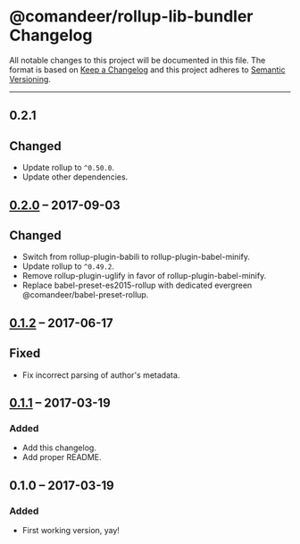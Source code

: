 # @comandeer/rollup-lib-bundler Changelog

All notable changes to this project will be documented in this file.
The format is based on [Keep a Changelog](http://keepachangelog.com/)
and this project adheres to [Semantic Versioning](http://semver.org/).

---

## 0.2.1
## Changed
* Update rollup to `^0.50.0`.
* Update other dependencies.

## [0.2.0] – 2017-09-03
## Changed
* Switch from rollup-plugin-babili to rollup-plugin-babel-minify.
* Update rollup to `^0.49.2`.
* Remove rollup-plugin-uglify in favor of rollup-plugin-babel-minify.
* Replace babel-preset-es2015-rollup with dedicated evergreen @comandeer/babel-preset-rollup.

## [0.1.2] – 2017-06-17
## Fixed
* Fix incorrect parsing of author's metadata.

## [0.1.1] – 2017-03-19
### Added
* Add this changelog.
* Add proper README.

## 0.1.0 – 2017-03-19
### Added
* First working version, yay!

[0.2.0]: https://github.com/Comandeer/rollup-lib-bundler/compare/v0.1.1...v0.2.0
[0.1.2]: https://github.com/Comandeer/rollup-lib-bundler/compare/v0.1.1...v0.1.2
[0.1.1]: https://github.com/Comandeer/rollup-lib-bundler/compare/v0.1.0...v0.1.1
